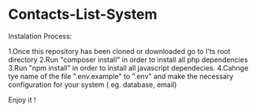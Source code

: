 # Contacts-List-System

Instalation Process:

1.Once this repository has been cloned or downloaded go to I'ts root directory
2.Run "composer install" in order to install all php dependencies
3.Run "npm install" in order to install all javascript dependecies.
4.Cahnge tye name of the file ".env.example" to ".env" and make the necessary configuration for your system ( eg. database, email)  

 Enjoy it !
